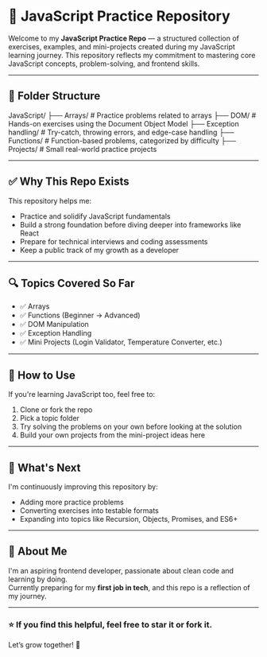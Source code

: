 # 🧠 JavaScript Practice Repository

Welcome to my **JavaScript Practice Repo** — a structured collection of exercises, examples, and mini-projects created during my JavaScript learning journey. This repository reflects my commitment to mastering core JavaScript concepts, problem-solving, and frontend skills.

---

## 📁 Folder Structure

JavaScript/
├── Arrays/ # Practice problems related to arrays
├── DOM/ # Hands-on exercises using the Document Object Model
├── Exception handling/ # Try-catch, throwing errors, and edge-case handling
├── Functions/ # Function-based problems, categorized by difficulty
├── Projects/ # Small real-world practice projects


---

## ✅ Why This Repo Exists

This repository helps me:

- Practice and solidify JavaScript fundamentals
- Build a strong foundation before diving deeper into frameworks like React
- Prepare for technical interviews and coding assessments
- Keep a public track of my growth as a developer

---

## 🔍 Topics Covered So Far

- ✅ Arrays
- ✅ Functions (Beginner → Advanced)
- ✅ DOM Manipulation
- ✅ Exception Handling
- ✅ Mini Projects (Login Validator, Temperature Converter, etc.)

---

## 🚀 How to Use

If you're learning JavaScript too, feel free to:

1. Clone or fork the repo
2. Pick a topic folder
3. Try solving the problems on your own before looking at the solution
4. Build your own projects from the mini-project ideas here

---

## 📌 What's Next

I'm continuously improving this repository by:

- Adding more practice problems
- Converting exercises into testable formats
- Expanding into topics like Recursion, Objects, Promises, and ES6+

---

## 👋 About Me

I'm an aspiring frontend developer, passionate about clean code and learning by doing.  
Currently preparing for my **first job in tech**, and this repo is a reflection of my journey.

---

### ⭐️ If you find this helpful, feel free to star it or fork it.  
Let’s grow together! 🚀
